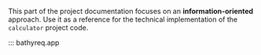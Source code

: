 This part of the project documentation focuses on
an **information-oriented** approach. Use it as a
reference for the technical implementation of the
`calculator` project code.

::: bathyreq.app